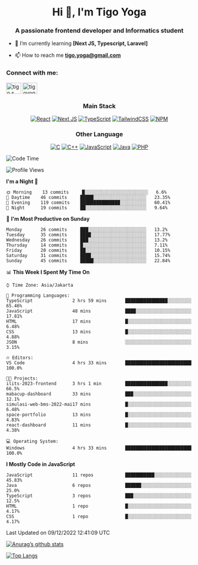 
<h1 align="center">Hi 👋, I'm Tigo Yoga</h1>
<h3 align="center">A passionate frontend developer and Informatics student</h3>

- 🌱 I’m currently learning **[Next JS, Typescript, Laravel]**

- 📫 How to reach me **tigo.yoga@gmail.com**

<h3 align="left">Connect with me:</h3>
<p align="left">
<a href="https://linkedin.com/in/tigo s yoga" target="blank"><img align="center" src="https://raw.githubusercontent.com/rahuldkjain/github-profile-readme-generator/master/src/images/icons/Social/linked-in-alt.svg" alt="tigo s yoga" height="30" width="40" /></a>
<a href="https://instagram.com/tigoyoga" target="blank"><img align="center" src="https://raw.githubusercontent.com/rahuldkjain/github-profile-readme-generator/master/src/images/icons/Social/instagram.svg" alt="tigoyoga" height="30" width="40" /></a>
</p>



<h3 align="center">Main Stack</h3>
<div align="center">
  
  <a href="">![React](https://img.shields.io/badge/react-%2320232a.svg?style=for-the-badge&logo=react&logoColor=%2361DAFB)</a>
  <a href="">![Next JS](https://img.shields.io/badge/Next-black?style=for-the-badge&logo=next.js&logoColor=white)</a>
   <a href="">![TypeScript](https://img.shields.io/badge/typescript-%23007ACC.svg?style=for-the-badge&logo=typescript&logoColor=white)</a>
  <a href="">![TailwindCSS](https://img.shields.io/badge/tailwindcss-%2338B2AC.svg?style=for-the-badge&logo=tailwind-css&logoColor=white)</a>
  <a href="">![NPM](https://img.shields.io/badge/NPM-%23000000.svg?style=for-the-badge&logo=npm&logoColor=white)</a>
</div>
<h3 align="center">Other Language</h3>
<div align="center">
  
  <a href="">![C](https://img.shields.io/badge/c-%2300599C.svg?style=for-the-badge&logo=c&logoColor=white)</a>
  <a href="">![C++](https://img.shields.io/badge/c++-%2300599C.svg?style=for-the-badge&logo=c%2B%2B&logoColor=white)</a>
  <a href="">![JavaScript](https://img.shields.io/badge/javascript-%23323330.svg?style=for-the-badge&logo=javascript&logoColor=%23F7DF1E)</a>
  <a href="">![Java](https://img.shields.io/badge/java-%23ED8B00.svg?style=for-the-badge&logo=java&logoColor=white)</a>
  <a href="">![PHP](https://img.shields.io/badge/php-%23777BB4.svg?style=for-the-badge&logo=php&logoColor=white)</a>
</div>

<!--START_SECTION:waka-->
![Code Time](http://img.shields.io/badge/Code%20Time-78%20hrs%2043%20mins-blue)

![Profile Views](http://img.shields.io/badge/Profile%20Views-0-blue)

**I'm a Night 🦉** 

```text
🌞 Morning    13 commits     █░░░░░░░░░░░░░░░░░░░░░░░░   6.6% 
🌆 Daytime    46 commits     █████░░░░░░░░░░░░░░░░░░░░   23.35% 
🌃 Evening    119 commits    ███████████████░░░░░░░░░░   60.41% 
🌙 Night      19 commits     ██░░░░░░░░░░░░░░░░░░░░░░░   9.64%

```
📅 **I'm Most Productive on Sunday** 

```text
Monday       26 commits     ███░░░░░░░░░░░░░░░░░░░░░░   13.2% 
Tuesday      35 commits     ████░░░░░░░░░░░░░░░░░░░░░   17.77% 
Wednesday    26 commits     ███░░░░░░░░░░░░░░░░░░░░░░   13.2% 
Thursday     14 commits     █░░░░░░░░░░░░░░░░░░░░░░░░   7.11% 
Friday       20 commits     ██░░░░░░░░░░░░░░░░░░░░░░░   10.15% 
Saturday     31 commits     ████░░░░░░░░░░░░░░░░░░░░░   15.74% 
Sunday       45 commits     █████░░░░░░░░░░░░░░░░░░░░   22.84%

```


📊 **This Week I Spent My Time On** 

```text
⌚︎ Time Zone: Asia/Jakarta

💬 Programming Languages: 
TypeScript               2 hrs 59 mins       ████████████████░░░░░░░░░   65.46% 
JavaScript               48 mins             ████░░░░░░░░░░░░░░░░░░░░░   17.81% 
HTML                     17 mins             █░░░░░░░░░░░░░░░░░░░░░░░░   6.48% 
CSS                      13 mins             █░░░░░░░░░░░░░░░░░░░░░░░░   4.88% 
JSON                     8 mins              ░░░░░░░░░░░░░░░░░░░░░░░░░   3.15%

🔥 Editors: 
VS Code                  4 hrs 33 mins       █████████████████████████   100.0%

🐱‍💻 Projects: 
ilits-2023-frontend      3 hrs 1 min         ████████████████░░░░░░░░░   66.5% 
mabacup-dashboard        33 mins             ███░░░░░░░░░░░░░░░░░░░░░░   12.1% 
simulasi-web-bms-2022-mai17 mins             █░░░░░░░░░░░░░░░░░░░░░░░░   6.48% 
space-portfolio          13 mins             █░░░░░░░░░░░░░░░░░░░░░░░░   4.83% 
react-dashboard          11 mins             █░░░░░░░░░░░░░░░░░░░░░░░░   4.38%

💻 Operating System: 
Windows                  4 hrs 33 mins       █████████████████████████   100.0%

```

**I Mostly Code in JavaScript** 

```text
JavaScript               11 repos            ███████████░░░░░░░░░░░░░░   45.83% 
Java                     6 repos             ██████░░░░░░░░░░░░░░░░░░░   25.0% 
TypeScript               3 repos             ███░░░░░░░░░░░░░░░░░░░░░░   12.5% 
HTML                     1 repo              █░░░░░░░░░░░░░░░░░░░░░░░░   4.17% 
CSS                      1 repo              █░░░░░░░░░░░░░░░░░░░░░░░░   4.17%

```



 Last Updated on 09/12/2022 12:41:09 UTC
<!--END_SECTION:waka-->

[![Anurag’s github stats](https://github-readme-stats.vercel.app/api?username=tigoyoga)](https://github.com/tigoyoga)

[![Top Langs](https://github-readme-stats.vercel.app/api/top-langs/?username=tigoyoga&layout=compact)](https://github.com/tigoyoga)
